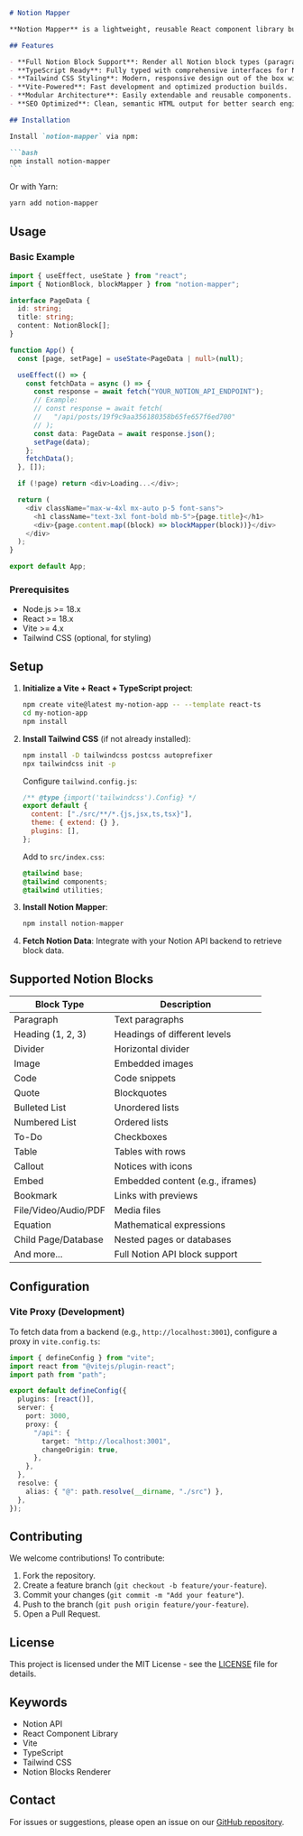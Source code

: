 ````markdown
# Notion Mapper

**Notion Mapper** is a lightweight, reusable React component library built with Vite and TypeScript to map and render Notion API blocks into a beautiful, customizable UI. Whether you're building a blog, documentation site, or any content-driven application using Notion as a CMS, this package simplifies the process of transforming Notion block data into responsive, Tailwind CSS-styled components.

## Features

- **Full Notion Block Support**: Render all Notion block types (paragraphs, headings, images, code, tables, callouts, and more).
- **TypeScript Ready**: Fully typed with comprehensive interfaces for Notion blocks.
- **Tailwind CSS Styling**: Modern, responsive design out of the box with Tailwind CSS.
- **Vite-Powered**: Fast development and optimized production builds.
- **Modular Architecture**: Easily extendable and reusable components.
- **SEO Optimized**: Clean, semantic HTML output for better search engine visibility.

## Installation

Install `notion-mapper` via npm:

```bash
npm install notion-mapper
```
````

Or with Yarn:

```bash
yarn add notion-mapper
```

## Usage

### Basic Example

```typescript
import { useEffect, useState } from "react";
import { NotionBlock, blockMapper } from "notion-mapper";

interface PageData {
  id: string;
  title: string;
  content: NotionBlock[];
}

function App() {
  const [page, setPage] = useState<PageData | null>(null);

  useEffect(() => {
    const fetchData = async () => {
      const response = await fetch("YOUR_NOTION_API_ENDPOINT");
      // Example:
      // const response = await fetch(
      //   "/api/posts/19f9c9aa356180358b65fe657f6ed700"
      // );
      const data: PageData = await response.json();
      setPage(data);
    };
    fetchData();
  }, []);

  if (!page) return <div>Loading...</div>;

  return (
    <div className="max-w-4xl mx-auto p-5 font-sans">
      <h1 className="text-3xl font-bold mb-5">{page.title}</h1>
      <div>{page.content.map((block) => blockMapper(block))}</div>
    </div>
  );
}

export default App;
```

### Prerequisites

- Node.js >= 18.x
- React >= 18.x
- Vite >= 4.x
- Tailwind CSS (optional, for styling)

## Setup

1. **Initialize a Vite + React + TypeScript project**:

   ```bash
   npm create vite@latest my-notion-app -- --template react-ts
   cd my-notion-app
   npm install
   ```

2. **Install Tailwind CSS** (if not already installed):

   ```bash
   npm install -D tailwindcss postcss autoprefixer
   npx tailwindcss init -p
   ```

   Configure `tailwind.config.js`:

   ```javascript
   /** @type {import('tailwindcss').Config} */
   export default {
     content: ["./src/**/*.{js,jsx,ts,tsx}"],
     theme: { extend: {} },
     plugins: [],
   };
   ```

   Add to `src/index.css`:

   ```css
   @tailwind base;
   @tailwind components;
   @tailwind utilities;
   ```

3. **Install Notion Mapper**:

   ```bash
   npm install notion-mapper
   ```

4. **Fetch Notion Data**: Integrate with your Notion API backend to retrieve block data.

## Supported Notion Blocks

| Block Type           | Description                      |
| -------------------- | -------------------------------- |
| Paragraph            | Text paragraphs                  |
| Heading (1, 2, 3)    | Headings of different levels     |
| Divider              | Horizontal divider               |
| Image                | Embedded images                  |
| Code                 | Code snippets                    |
| Quote                | Blockquotes                      |
| Bulleted List        | Unordered lists                  |
| Numbered List        | Ordered lists                    |
| To-Do                | Checkboxes                       |
| Table                | Tables with rows                 |
| Callout              | Notices with icons               |
| Embed                | Embedded content (e.g., iframes) |
| Bookmark             | Links with previews              |
| File/Video/Audio/PDF | Media files                      |
| Equation             | Mathematical expressions         |
| Child Page/Database  | Nested pages or databases        |
| And more...          | Full Notion API block support    |

## Configuration

### Vite Proxy (Development)

To fetch data from a backend (e.g., `http://localhost:3001`), configure a proxy in `vite.config.ts`:

```typescript
import { defineConfig } from "vite";
import react from "@vitejs/plugin-react";
import path from "path";

export default defineConfig({
  plugins: [react()],
  server: {
    port: 3000,
    proxy: {
      "/api": {
        target: "http://localhost:3001",
        changeOrigin: true,
      },
    },
  },
  resolve: {
    alias: { "@": path.resolve(__dirname, "./src") },
  },
});
```

## Contributing

We welcome contributions! To contribute:

1. Fork the repository.
2. Create a feature branch (`git checkout -b feature/your-feature`).
3. Commit your changes (`git commit -m "Add your feature"`).
4. Push to the branch (`git push origin feature/your-feature`).
5. Open a Pull Request.

## License

This project is licensed under the MIT License - see the [LICENSE](LICENSE) file for details.

## Keywords

- Notion API
- React Component Library
- Vite
- TypeScript
- Tailwind CSS
- Notion Blocks Renderer

## Contact

For issues or suggestions, please open an issue on our [GitHub repository](https://github.com/slogvo/notion-mapper).
